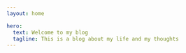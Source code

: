 ```yaml
---
layout: home

hero:
  text: Welcome to my blog
  tagline: This is a blog about my life and my thoughts
---
```

